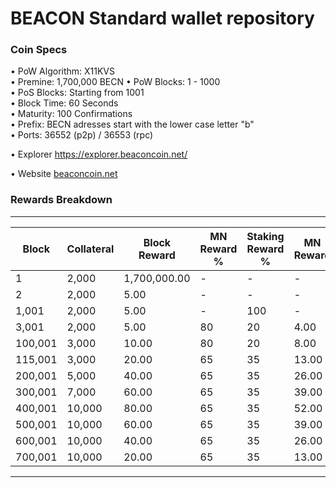 BEACON Standard wallet repository
=====================================

### Coin Specs

• PoW Algorithm: X11KVS  
• Premine: 1,700,000 BECN
• PoW Blocks: 1 - 1000  
• PoS Blocks: Starting from 1001  
• Block Time: 60 Seconds    
• Maturity: 100 Confirmations  
• Prefix: BECN adresses start with the lower case letter "b"  
• Ports: 36552 (p2p) / 36553 (rpc)

• Explorer https://explorer.beaconcoin.net/

• Website [beaconcoin.net](https://beaconcoin.net/)

### Rewards Breakdown

---

| Block   | Collateral | Block Reward   | MN Reward % | Staking Reward % | MN Reward | Staker Reward |
| ------- | ---------- | -------------- | ----------- | ---------------- | --------- | ------------- |
| 1       | 2,000      | 1,700,000.00   | \-          | \-               | \-        | \-            |
| 2       | 2,000      | 5.00           | \-          | \-               | \-        | \-            |
| 1,001   | 2,000      | 5.00           | \-          | 100              | \-        | 5.00          |
| 3,001   | 2,000      | 5.00           | 80          | 20               | 4.00      | 1.00          |
| 100,001 | 3,000      | 10.00          | 80          | 20               | 8.00      | 2.00          |
| 115,001 | 3,000      | 20.00          | 65          | 35               | 13.00     | 7.00          |
| 200,001 | 5,000      | 40.00          | 65          | 35               | 26.00     | 14.00         |
| 300,001 | 7,000      | 60.00          | 65          | 35               | 39.00     | 21.00         |
| 400,001 | 10,000     | 80.00          | 65          | 35               | 52.00     | 28.00         |
| 500,001 | 10,000     | 60.00          | 65          | 35               | 39.00     | 21.00         |
| 600,001 | 10,000     | 40.00          | 65          | 35               | 26.00     | 14.00         |
| 700,001 | 10,000     | 20.00          | 65          | 35               | 13.00     | 7.00          |

---
